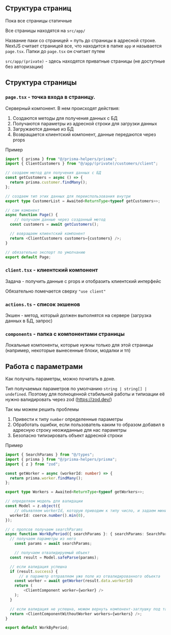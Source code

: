 
## Структура страниц

Пока все страницы статичные

Все страницы находятся на `src/app/`

Название паки со страницей = путь до страницы в адресной строке. 
NextJS считает страницей все, что находится в папке `app` и называется `page.tsx`.
Папки до `page.tsx` он считает путем


`src/app/(private)` - здесь находятся приватные страницы (не доступные без авторизации)


## Структура страницы

### `page.tsx` - точка входа в страницу. 

Серверный компонент. В нем происходят действия:
1. Создаются методы для получения данных с БД
2. Получаются параметры из адресной строки для загрузки данных
3. Загружаются данные из БД
4. Возвращается клиентский компонент, данные передаются через props

Пример

```typescript jsx
import { prisma } from "@/prisma-helpers/prisma";
import { ClientCustomers } from "@/app/(private)/customers/client";

// создаем метод для получения данных с БД
const getCustomers = async () => {
  return prisma.customer.findMany();
};

// создаем тип этих данных для переиспользования внутри
export type CustomerList = Awaited<ReturnType<typeof getCustomers>>;

// сам комонент
async function Page() {
    // получаем данные через созданный метод
  const customers = await getCustomers();

  // вовращаем клиентский компонент
  return <ClientCustomers customers={customers} />;
}

// обязательно экспорт по умолчанию
export default Page;
```

### `client.tsx` - клиентский компонент

Задача - получить данные с props и отобразить клиентский интерфейс

Обязательно помечается сверху `"use client"`

### `actions.ts` - список экшенов

Экшен - метод, который должен выполнятся на сервере (загрузка данных в БД, запрос)

### `components` - папка с компонентами страницы

Локальные компоненты, которые нужны только для этой страницы 
(например, некоторые вынесенные блоки, модалки и тп)


## Работа с параметрами

Как получать параметры, можно почитать в доке. 

Тип получаемых параметров по умолчанию `string | string[] | undefined`.
Поэтому для полноценной стабильной работы и типизации её нужно валидировать через zod (https://zod.dev/)

Так мы можем решить проблемы
1. Привести к типу `number` определенные параметры
2. Обработать ошибки, если пользователь каким то образом добавил в адресную строку неожиданные для нас параметры
3. Безопасно типизировать объект адресной строки

Пример

```typescript jsx
import { SearchParams } from "@/types";
import { prisma } from "@/prisma-helpers/prisma";
import { z } from "zod";

const getWorker = async (workerId: number) => {
  return prisma.worker.findMany();
};

export type Workers = Awaited<ReturnType<typeof getWorkers>>;

// определяем модель для валидации
const Model = z.object({
    // объявляем workerId, которую приводим к типу число, и задаем минимальное значение как 0
  workerId: coerce.number().min(0),
});

// с пропсов получаем searchParams
async function WorkByPeriod({ searchParams }: { searchParams: SearchParams }) {
  // получаем параметры из него
    const params = await searchParams;

    // получаем отвалидируемый объект
  const result = Model.safeParse(params);

  // если валидация успешна
  if (result.success) {
      // в параметр отправляем уже поле из отвалидированного объекта
    const worker = await getWorker(result.data.workerId)
    return (
        <ClientComponent worker={worker} />
    );
  }

  // если валидация не успешна, можем вернуть компонент-заглушку под такой кейс
  return <ClientComponentWithoutWorker workers={workers} />;
}

export default WorkByPeriod;
```

